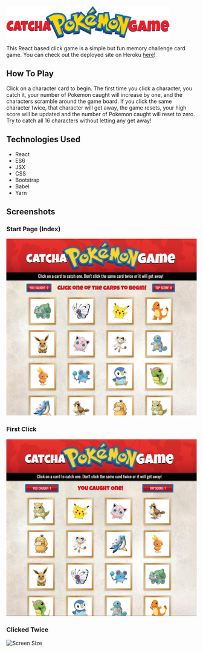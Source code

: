 ![Catcha Pokemon Game](/screenshots/pokemonlogo-01.png)

This React based click game is a simple but fun memory challenge card game. You can check out the deployed site on Heroku [here](https://fierce-fortress-10146.herokuapp.com/)!

## How To Play

Click on a character card to begin. The first time you click a character, you catch it, your number of Pokemon caught will increase by one, and the characters scramble around the game board. If you click the same character twice, that character will get away, the game resets, your high score will be updated and the number of Pokemon caught will reset to zero. Try to catch all 16 characters without letting any get away!

## Technologies Used

* React
* ES6
* JSX
* CSS
* Bootstrap
* Babel
* Yarn

## Screenshots

### Start Page (Index)

![Screen Size](/screenshots/begin.png)

### First Click

![Screen Size](/screenshots/caught.png)

### Clicked Twice

![Screen Size](/screenshots/reset.png)